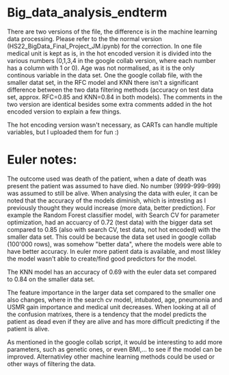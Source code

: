 # Big_data_analysis_endterm
There are two versions of the file, the difference is in the machine learning data processing. Please refer to the the normal version (HS22_BigData_Final_Project_JM.ipynb) for the correction. In one file medical unit is kept as is, in the hot encoded version it is divided into the various numbers (0,1,3,4 in the google collab version, where each number has a column with 1 or 0). Age was not normalised, as it is the only continous variable in the data set.
One the google collab file, with the smaller datat set, in the RFC model and KNN there isn't a significant difference between the two data filtering methods (accuracy on test data set, approx. RFC=0.85 and KNN=0.84 in both models).
The comments in the two version are identical besides some extra comments added in the hot encoded version to explain a few things.

The hot encoding version wasn't necessary, as CARTs can handle multiple variables, but I uploaded them for fun :)  
# Euler notes:
The outcome used was death of the patient, when a date of death was present the patient was assumed to have died. No number (9999-999-999) was assumed to still be alive.
When analysing the data with euler, it can be noted that the accuracy of the models diminish, which is intresting as I previously thought they would increase (more data, better prediction). 
For example the Random Forest classifier model, with Search CV for parameter optimization, had an accuarcy of 0.72 (test data) with the bigger data set compared to 0.85 (also with search CV, test data, not hot encoded) with the smaller data set. This could be because the data set used in google collab (100'000 rows), was somehow "better data", where the models were able to have better accuracy. 
In euler more patient data is available, and most likley the model wasn't able to create/find good predictors for the model. 

The KNN model has an accuracy of 0.69 with the euler data set compared to 0.84 on the smaller data set. 

The feature importance in the larger data set compared to the smaller one also changes, where in the search cv model, intubated, age, pneumonia and USMR gain importance and medical unit decreases. 
When looking at all of the confusion matrixes, there is a tendency that the model predicts the patient as dead even if they are alive and has more difficult predicting if the patient is alive. 

As mentioned in the google collab script, it would be interesting to add more parameters, such as genetic ones, or even BMI,... to see if the model can be improved. Alternativley other machine learning methods could be used or other ways of filtering the data. 
